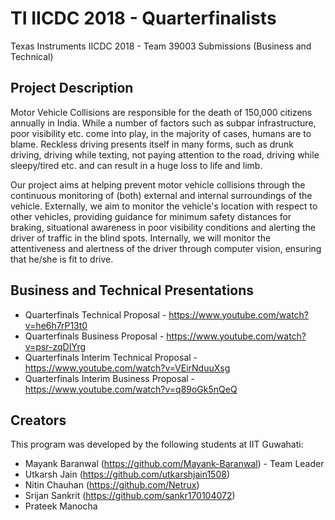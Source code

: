 # TI IICDC 2018 - Quarterfinalists
Texas Instruments IICDC 2018 - Team 39003 Submissions (Business and Technical)

## Project Description
Motor Vehicle Collisions are responsible for the death of 150,000 citizens annually in India. While a number of factors such as subpar infrastructure, poor visibility etc. come into play, in the majority of cases, humans are to blame. Reckless driving presents itself in many forms, such as drunk driving, driving while texting, not paying attention to the road, driving while sleepy/tired etc. and can result in a huge loss to life and limb.

Our project aims at helping prevent motor vehicle collisions through the continuous monitoring of (both) external and internal surroundings of the vehicle. Externally, we aim to monitor the vehicle's location with respect to other vehicles, providing guidance for minimum safety distances for braking, situational awareness in poor visibility conditions and alerting the driver of traffic in the blind spots. Internally, we will monitor the attentiveness and alertness of the driver through computer vision, ensuring that he/she is fit to drive.

## Business and Technical Presentations
- Quarterfinals Technical Proposal - https://www.youtube.com/watch?v=he6h7rP13t0
- Quarterfinals Business Proposal - https://www.youtube.com/watch?v=psr-zqDIYrg
- Quarterfinals Interim Technical Proposal - https://www.youtube.com/watch?v=VEirNduuXsg
- Quarterfinals Interim Business Proposal - https://www.youtube.com/watch?v=q89oGk5nQeQ

## Creators
This program was developed by the following students at IIT Guwahati:
- Mayank Baranwal (https://github.com/Mayank-Baranwal) - Team Leader
- Utkarsh Jain (https://github.com/utkarshjain1508)
- Nitin Chauhan (https://github.com/Netrux)
- Srijan Sankrit (https://github.com/sankr170104072)
- Prateek Manocha
